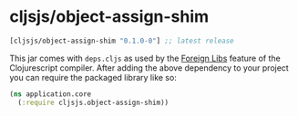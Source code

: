 # cljsjs/object-assign-shim

[](dependency)
```clojure
[cljsjs/object-assign-shim "0.1.0-0"] ;; latest release
```
[](/dependency)

This jar comes with `deps.cljs` as used by the [Foreign Libs][flibs] feature
of the Clojurescript compiler. After adding the above dependency to your project
you can require the packaged library like so:

```clojure
(ns application.core
  (:require cljsjs.object-assign-shim))
```

[flibs]: https://github.com/clojure/clojurescript/wiki/Packaging-Foreign-Dependencies
